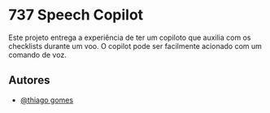 # 737 Speech Copilot 

Este projeto entrega a experiência de ter um copiloto que auxilia com os checklists durante um voo. 
O copilot pode ser facilmente acionado com um comando de voz. 



## Autores

- [@thiago gomes](https://github.com/ThiagoBmg)

